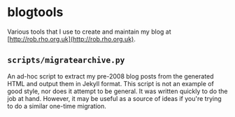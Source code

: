 # blogtools

Various tools that I use to create and maintain my blog at [http://rob.rho.org.uk](http://rob.rho.org.uk).

## `scripts/migratearchive.py`

An ad-hoc script to extract my pre-2008 blog posts from the generated
HTML and output them in Jekyll format. This script is not an example
of good style, nor does it attempt to be general. It was written
quickly to do the job at hand. However, it may be useful as a source
of ideas if you're trying to do a similar one-time migration.

